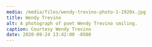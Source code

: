 ```yaml
---
media: /media/files/wendy-trevino-photo-1-1920x.jpg
title: Wendy Trevino
alt: A photograph of poet Wendy Trevino smiling.
caption: Courtesy Wendy Trevino
date: 2020-09-24 13:42:00 -0500
---
```

